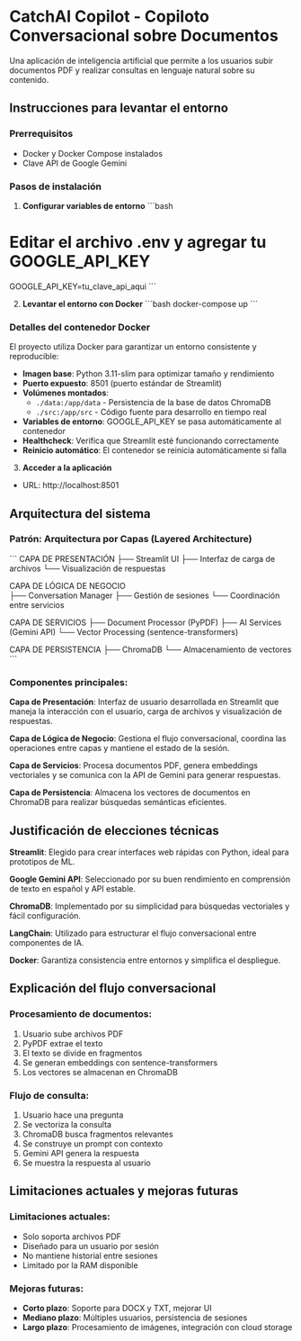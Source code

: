 # CatchAI Copilot - Copiloto Conversacional sobre Documentos

Una aplicación de inteligencia artificial que permite a los usuarios subir documentos PDF y realizar consultas en lenguaje natural sobre su contenido.

## Instrucciones para levantar el entorno

### Prerrequisitos
- Docker y Docker Compose instalados
- Clave API de Google Gemini

### Pasos de instalación

1. **Configurar variables de entorno**
\`\`\`bash
# Editar el archivo .env y agregar tu GOOGLE_API_KEY
GOOGLE_API_KEY=tu_clave_api_aqui
\`\`\`

2. **Levantar el entorno con Docker**
\`\`\`bash
docker-compose up
\`\`\`

### Detalles del contenedor Docker

El proyecto utiliza Docker para garantizar un entorno consistente y reproducible:

- **Imagen base**: Python 3.11-slim para optimizar tamaño y rendimiento
- **Puerto expuesto**: 8501 (puerto estándar de Streamlit)
- **Volúmenes montados**: 
  - `./data:/app/data` - Persistencia de la base de datos ChromaDB
  - `./src:/app/src` - Código fuente para desarrollo en tiempo real
- **Variables de entorno**: GOOGLE_API_KEY se pasa automáticamente al contenedor
- **Healthcheck**: Verifica que Streamlit esté funcionando correctamente
- **Reinicio automático**: El contenedor se reinicia automáticamente si falla

3. **Acceder a la aplicación**
- URL: http://localhost:8501

## Arquitectura del sistema

### Patrón: Arquitectura por Capas (Layered Architecture)

\`\`\`
CAPA DE PRESENTACIÓN
├── Streamlit UI
├── Interfaz de carga de archivos
└── Visualización de respuestas

CAPA DE LÓGICA DE NEGOCIO  
├── Conversation Manager
├── Gestión de sesiones
└── Coordinación entre servicios

CAPA DE SERVICIOS
├── Document Processor (PyPDF)
├── AI Services (Gemini API)
└── Vector Processing (sentence-transformers)

CAPA DE PERSISTENCIA
├── ChromaDB
└── Almacenamiento de vectores
\`\`\`

### Componentes principales:

**Capa de Presentación**: Interfaz de usuario desarrollada en Streamlit que maneja la interacción con el usuario, carga de archivos y visualización de respuestas.

**Capa de Lógica de Negocio**: Gestiona el flujo conversacional, coordina las operaciones entre capas y mantiene el estado de la sesión.

**Capa de Servicios**: Procesa documentos PDF, genera embeddings vectoriales y se comunica con la API de Gemini para generar respuestas.

**Capa de Persistencia**: Almacena los vectores de documentos en ChromaDB para realizar búsquedas semánticas eficientes.

## Justificación de elecciones técnicas

**Streamlit**: Elegido para crear interfaces web rápidas con Python, ideal para prototipos de ML.

**Google Gemini API**: Seleccionado por su buen rendimiento en comprensión de texto en español y API estable.

**ChromaDB**: Implementado por su simplicidad para búsquedas vectoriales y fácil configuración.

**LangChain**: Utilizado para estructurar el flujo conversacional entre componentes de IA.

**Docker**: Garantiza consistencia entre entornos y simplifica el despliegue.

## Explicación del flujo conversacional

### Procesamiento de documentos:
1. Usuario sube archivos PDF
2. PyPDF extrae el texto
3. El texto se divide en fragmentos
4. Se generan embeddings con sentence-transformers
5. Los vectores se almacenan en ChromaDB

### Flujo de consulta:
1. Usuario hace una pregunta
2. Se vectoriza la consulta
3. ChromaDB busca fragmentos relevantes
4. Se construye un prompt con contexto
5. Gemini API genera la respuesta
6. Se muestra la respuesta al usuario

## Limitaciones actuales y mejoras futuras

### Limitaciones actuales:
- Solo soporta archivos PDF
- Diseñado para un usuario por sesión
- No mantiene historial entre sesiones
- Limitado por la RAM disponible

### Mejoras futuras:
- **Corto plazo**: Soporte para DOCX y TXT, mejorar UI
- **Mediano plazo**: Múltiples usuarios, persistencia de sesiones
- **Largo plazo**: Procesamiento de imágenes, integración con cloud storage
